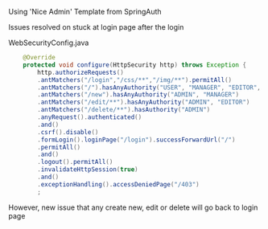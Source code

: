 
Using 'Nice Admin' Template from SpringAuth

Issues resolved on stuck at login page after the login

WebSecurityConfig.java

``` java
	@Override
	protected void configure(HttpSecurity http) throws Exception {
		http.authorizeRequests()
		.antMatchers("/login","/css/**","/img/**").permitAll()
		.antMatchers("/").hasAnyAuthority("USER", "MANAGER", "EDITOR", "ADMIN")
		.antMatchers("/new").hasAnyAuthority("ADMIN", "MANAGER")
		.antMatchers("/edit/**").hasAnyAuthority("ADMIN", "EDITOR")
		.antMatchers("/delete/**").hasAuthority("ADMIN")
		.anyRequest().authenticated()
		.and()
		.csrf().disable()
		.formLogin().loginPage("/login").successForwardUrl("/")
		.permitAll()
		.and()
		.logout().permitAll()
		.invalidateHttpSession(true)
		.and()
		.exceptionHandling().accessDeniedPage("/403")
		;	

``` 

However, new issue that any create new, edit or delete will go back to login page
